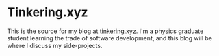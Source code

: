 # Tinkering.xyz
This is the source for my blog at [tinkering.xyz](http://tinkering.xyz). I'm a physics graduate student learning the trade of software development, and this blog will be where I discuss my side-projects. 
